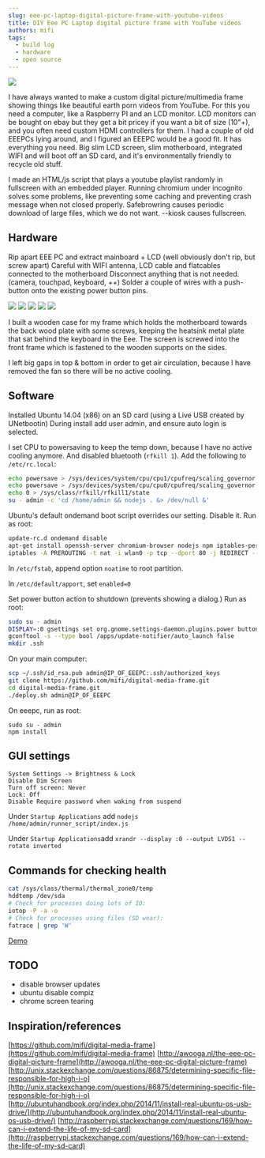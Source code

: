 ```yaml
---
slug: eee-pc-laptop-digital-picture-frame-with-youtube-videos
title: DIY Eee PC Laptop digital picture frame with YouTube videos
authors: mifi
tags:
  - build log
  - hardware
  - open source
---
```

![](https://static.mifi.no/uploads/2016/01/IMG_4922.jpg)

I have always wanted to make a custom digital picture/multimedia frame showing things like beautiful earth porn videos from YouTube. For this you need a computer, like a Raspberry PI and an LCD monitor.
LCD monitors can be bought on ebay but they get a bit pricey if you want a bit of size (10"+), and you often need custom HDMI controllers for them. I had a couple of old EEEPCs lying around, and I figured an EEEPC would be a good fit. It has everything you need. Big slim LCD screen, slim motherboard, integrated WIFI and will boot off an SD card, and it's environmentally friendly to recycle old stuff.

I made an HTML/js script that plays a youtube playlist randomly in fullscreen with an embedded player. Running chromium under incognito solves some problems, like preventing some caching and preventing crash message when not closed properly. Safebrowring causes periodic download of large files, which we do not want. --kiosk causes fullscreen.

## Hardware

Rip apart EEE PC and extract mainboard + LCD (well obviously don't rip, but screw apart)
Careful with WIFI antenna, LCD cable and flatcables connected to the motherboard
Disconnect anything that is not needed. (camera, touchpad, keyboard, ++)
Solder a couple of wires with a push-button onto the existing power button pins.

![](https://static.mifi.no/uploads/2016/01/IMG_3698.jpg)
![](https://static.mifi.no/uploads/2016/01/IMG_3728.jpg)
![](https://static.mifi.no/uploads/2016/01/IMG_3729.jpg)
![](https://static.mifi.no/uploads/2016/01/IMG_3730.jpg)
![](https://static.mifi.no/uploads/2016/01/IMG_3726.jpg)

I built a wooden case for my frame which holds the motherboard towards the back wood plate with some screws, keeping the heatsink metal plate that sat behind the keyboard in the Eee. The screen is screwed into the front frame which is fastened to the wooden supports on the sides.

I left big gaps in top & bottom in order to get air circulation, because I have removed the fan so there will be no active cooling.

## Software
Installed Ubuntu 14.04 (x86) on an SD card (using a Live USB created by UNetbootin)
During install add user admin, and ensure auto login is selected.

I set CPU to powersaving to keep the temp down, because I have no active cooling anymore. And disabled bluetooth (`rfkill 1`). Add the following to `/etc/rc.local`:
```bash
echo powersave > /sys/devices/system/cpu/cpu1/cpufreq/scaling_governor
echo powersave > /sys/devices/system/cpu/cpu0/cpufreq/scaling_governor
echo 0 > /sys/class/rfkill/rfkill1/state
su - admin -c 'cd /home/admin && nodejs . &> /dev/null &'
```

Ubuntu's default ondemand boot script overrides our setting. Disable it. Run as root:
```bash
update-rc.d ondemand disable
apt-get install openssh-server chromium-browser nodejs npm iptables-persistent
iptables -A PREROUTING -t nat -i wlan0 -p tcp --dport 80 -j REDIRECT --to-port 8080
```

In `/etc/fstab`, append option `noatime` to root partition.

In `/etc/default/apport`, set `enabled=0`

Set power button action to shutdown (prevents showing a dialog.) Run as root:
```bash
sudo su - admin
DISPLAY=:0 gsettings set org.gnome.settings-daemon.plugins.power button-power shutdown
gconftool -s --type bool /apps/update-notifier/auto_launch false
mkdir .ssh
```

On your main computer:

```bash
scp ~/.ssh/id_rsa.pub admin@IP_OF_EEEPC:.ssh/authorized_keys
git clone https://github.com/mifi/digital-media-frame.git
cd digital-media-frame.git
./deploy.sh admin@IP_OF_EEEPC
```

On eeepc, run as root:
```
sudo su - admin
npm install
```

## GUI settings

```
System Settings -> Brightness & Lock
Disable Dim Screen
Turn off screen: Never
Lock: Off
Disable Require password when waking from suspend
```

Under `Startup Applications` add
`nodejs /home/admin/runner_script/index.js`

Under `Startup Applications`add
`xrandr --display :0 --output LVDS1 --rotate inverted`

## Commands for checking health
```bash
cat /sys/class/thermal/thermal_zone0/temp
hddtemp /dev/sda
# Check for processes doing lots of IO:
iotop -P -a -o
# Check for processes using files (SD wear):
fatrace | grep 'W'
```

[Demo](https://www.youtube.com/watch?v=9ICNA6iDuKM)

## TODO
- disable browser updates
- ubuntu disable compiz
- chrome screen tearing

## Inspiration/references
[https://github.com/mifi/digital-media-frame](https://github.com/mifi/digital-media-frame)
[http://awooga.nl/the-eee-pc-digital-picture-frame](http://awooga.nl/the-eee-pc-digital-picture-frame)
[http://unix.stackexchange.com/questions/86875/determining-specific-file-responsible-for-high-i-o](http://unix.stackexchange.com/questions/86875/determining-specific-file-responsible-for-high-i-o)
[http://ubuntuhandbook.org/index.php/2014/11/install-real-ubuntu-os-usb-drive/](http://ubuntuhandbook.org/index.php/2014/11/install-real-ubuntu-os-usb-drive/)
[http://raspberrypi.stackexchange.com/questions/169/how-can-i-extend-the-life-of-my-sd-card](http://raspberrypi.stackexchange.com/questions/169/how-can-i-extend-the-life-of-my-sd-card)
